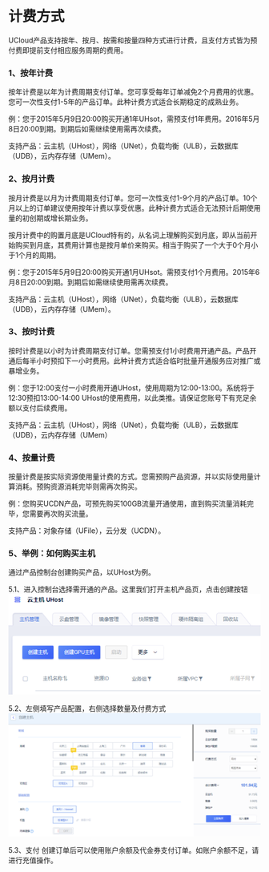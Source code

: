 # 计费方式

UCloud产品支持按年、按月、按需和按量四种方式进行计费，且支付方式皆为预付费即提前支付相应服务周期的费用。

### 1、按年计费

按年计费是以年为计费周期支付订单。您可享受每年订单减免2个月费用的优惠。您可一次性支付1-5年的产品订单。此种计费方式适合长期稳定的成熟业务。

例：您于2015年5月9日20:00购买开通1年UHsot，需预支付1年费用。2016年5月8日20:00到期。到期后如需继续使用需再次续费。

支持产品：云主机（UHost），网络（UNet），负载均衡（ULB），云数据库（UDB），云内存存储（UMem）。

### 2、按月计费

按月计费是以月为计费周期支付订单。您可一次性支付1-9个月的产品订单。10个月以上的订单建议使用按年计费以享受优惠。此种计费方式适合无法预计后期使用量的初创期或增长期业务。

按月计费中的购置月底是UCloud特有的，从名词上理解购买到月底，即从当前开始购买到月底，其费用计算也是按月单价来购买。相当于购买了一个大于0个月小于1个月的周期。

例：您于2015年5月9日20:00购买开通1月UHsot。需预支付1个月费用。2015年6月8日20:00到期。到期后如需继续使用需再次续费。

支持产品：云主机（UHost），网络（UNet），负载均衡（ULB），云数据库（UDB），云内存存储（UMem）。

### 3、按时计费

按时计费是以小时为计费周期支付订单。您需预支付1小时费用开通产品。产品开通后每半小时预扣下一小时费用。此种计费方式适合临时批量开通服务应对推广或暴增业务。

例：您于12:00支付一小时费用开通UHost，使用周期为12:00-13:00。系统将于12:30预扣13:00-14:00
UHost的使用费用，以此类推。请保证您账号下有充足余额以支付后续费用。

支持产品：云主机（UHost），网络（UNet），负载均衡（ULB），云数据库（UDB），云内存存储（UMem）

### 4、按量计费

按量计费是按实际资源使用量计费的方式。您需预购产品资源，并以实际使用量计算消耗。预购资源消耗完毕则需再次购买。

例：您购买UCDN产品，可预先购买100GB流量开通使用，直到购买流量消耗完毕，您需要再次购买流量。

支持产品：对象存储（UFile），云分发（UCDN）。

### 5、举例：如何购买主机

通过产品控制台创建购买产品，以UHost为例。

5.1、进入控制台选择需开通的产品。这里我们打开主机产品页，点击创建按钮  
![](/images/20190121104709.png)

5.2、左侧填写产品配置，右侧选择数量及付费方式  
![](/images/20190121105355.png)

5.3、支付
创建订单后可以使用账户余额及代金券支付订单。如账户余额不足，请进行充值操作。
